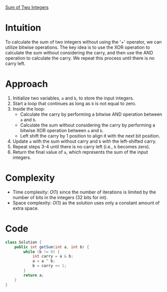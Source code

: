 [Sum of Two Integers](https://leetcode.com/problems/sum-of-two-integers/)

# Intuition
To calculate the sum of two integers without using the '+' operator, we can utilize bitwise operations. The key idea is to use the XOR operation to calculate the sum without considering the carry, and then use the AND operation to calculate the carry. We repeat this process until there is no carry left.

# Approach
1. Initialize two variables, `a` and `b`, to store the input integers.
2. Start a loop that continues as long as `b` is not equal to zero.
3. Inside the loop:
   - Calculate the carry by performing a bitwise AND operation between `a` and `b`.
   - Calculate the sum without considering the carry by performing a bitwise XOR operation between `a` and `b`.
   - Left shift the carry by 1 position to align it with the next bit position.
4. Update `a` with the sum without carry and `b` with the left-shifted carry.
5. Repeat steps 3-4 until there is no carry left (i.e., `b` becomes zero).
6. Return the final value of `a`, which represents the sum of the input integers.

# Complexity
- Time complexity: $O(1)$ since the number of iterations is limited by the number of bits in the integers (32 bits for int).
- Space complexity: $O(1)$ as the solution uses only a constant amount of extra space.

# Code
```java
class Solution {
    public int getSum(int a, int b) {
        while (b != 0) {
            int carry = a & b;
            a = a ^ b;
            b = carry << 1;
        }
        return a;
    }
}
```